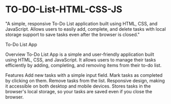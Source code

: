 # TO-DO-List-HTML-CSS-JS
"A simple, responsive To-Do List application built using HTML, CSS, and JavaScript. Allows users to easily add, complete, and delete tasks with local storage support to save tasks even after the browser is closed."

To-Do List App

Overview
To-Do List App is a simple and user-friendly application built using HTML, CSS, and JavaScript. It allows users to manage their tasks efficiently by adding, completing, and removing items from their to-do list.

Features
Add new tasks with a simple input field.
Mark tasks as completed by clicking on them.
Remove tasks from the list.
Responsive design, making it accessible on both desktop and mobile devices.
Stores tasks in the browser's local storage, so your tasks are saved even if you close the browser.
